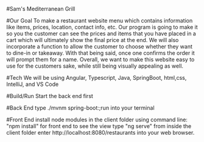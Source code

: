 #Sam's Mediterranean Grill

#Our Goal
To make a restaurant website menu which contains information like items, prices, location, contact info, etc. Our program is going to make it so you the customer can see the prices and items that you have placed in a cart which will ultimately show the final price at the end. We will also incorporate a function to allow the customer to choose whether they want to dine-in or takeaway. With that being said, once one confirms the order it will prompt them for a name. Overall, we want to make this website easy to use for the customers sake, while still being visually appealing as well.

#Tech
We will be using Angular, Typescript, Java, SpringBoot, html,css, IntelliJ, and VS Code

#Build/Run
Start the back end first

#Back End
type ./mvnm spring-boot:;run into your terminal

#Front End
install node modules in the client folder using command line: "npm install"
for front end to see the view type "ng serve" from inside the client folder
enter http://localhost:8080/restaurants into your web browser.


